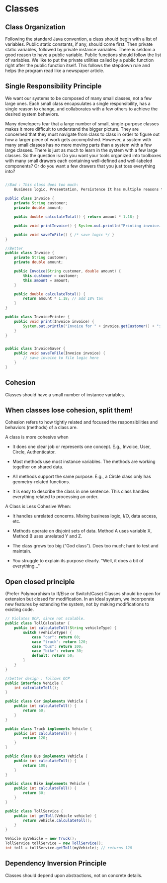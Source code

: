 # Classes

## Class Organization

Following the standard Java convention, a class should begin with a list of variables. Public
static constants, if any, should come first. Then private static variables, followed by private
instance variables. There is seldom a good reason to have a public variable.
	Public functions should follow the list of variables. We like to put the private utilities
called by a public function right after the public function itself. This follows the stepdown
rule and helps the program read like a newspaper article.

## Single Responsibility Principle

We want our systems to be composed of many small classes, not a few large ones. Each small class encapsulates a single responsibility,
has a single reason to change, and collaborates with a few others to achieve the desired system behaviors.

Many developers fear that a large number of small, single-purpose
classes makes it more difficult to understand the bigger picture. They are concerned that
they must navigate from class to class in order to figure out how a larger piece of work gets
accomplished.
	However, a system with many small classes has no more moving parts than a system
with a few large classes. There is just as much to learn in the system with a few large
classes. 
	So the question is: Do you want your tools organized into toolboxes with many
small drawers each containing well-defined and well-labeled components? Or do you want
a few drawers that you just toss everything into?

```java

//Bad : This class does too much:
	Business logic, Presentation, Persistence It has multiple reasons to change.
	
public class Invoice {
    private String customer;
    private double amount;

    public double calculateTotal() { return amount * 1.18; }

    public void printInvoice() { System.out.println("Printing invoice..."); }

    public void saveToFile() { /* save logic */ }
}

//Better
public class Invoice {
    private String customer;
    private double amount;

    public Invoice(String customer, double amount) {
        this.customer = customer;
        this.amount = amount;
    }

    public double calculateTotal() {
        return amount * 1.18; // add 18% tax
    }
}

public class InvoicePrinter {
    public void print(Invoice invoice) {
        System.out.println("Invoice for " + invoice.getCustomer() + ": ₹" + invoice.calculateTotal());
    }
}


public class InvoiceSaver {
    public void saveToFile(Invoice invoice) {
        // save invoice to file logic here
    }
}

```

## Cohesion

Classes should have a small number of instance variables. 

## When classes lose cohesion, split them!

Cohesion refers to how tightly related and focused the responsibilities and behaviors (methods) of a class are.

A class is more cohesive when

- It does one clear job or represents one concept.
E.g., Invoice, User, Circle, Authenticator.

- Most methods use most instance variables.
The methods are working together on shared data.

- All methods support the same purpose.
E.g., a Circle class only has geometry-related functions.

- It is easy to describe the class in one sentence.
This class handles everything related to processing an order.

A Class is Less Cohesive When:
- It handles unrelated concerns.
Mixing business logic, I/O, data access, etc.

- Methods operate on disjoint sets of data.
Method A uses variable X, Method B uses unrelated Y and Z.

- The class grows too big (“God class”).
Does too much; hard to test and maintain.

- You struggle to explain its purpose clearly.
"Well, it does a bit of everything..."

## Open closed principle

(Prefer Polymorphism to If/Else or Switch/Case)
Classes should be open for extension but closed for modification.
In an ideal system, we incorporate new features by extending the system, not by making modifications to existing code.

```java
// Violates OCP, since not scalable.
public class TollCalculator {
    public int calculateToll(String vehicleType) {
        switch (vehicleType) {
            case "car": return 60;
            case "truck": return 120;
            case "bus": return 100;
            case "bike": return 30;
            default: return 50;
        }
    }
}

//better design : follows OCP
public interface Vehicle {
    int calculateToll();
}

public class Car implements Vehicle {
    public int calculateToll() {
        return 60;
    }
}

public class Truck implements Vehicle {
    public int calculateToll() {
        return 120;
    }
}

public class Bus implements Vehicle {
    public int calculateToll() {
        return 100;
    }
}

public class Bike implements Vehicle {
    public int calculateToll() {
        return 30;
    }
}

public class TollService {
    public int getToll(Vehicle vehicle) {
        return vehicle.calculateToll();
    }
}

Vehicle myVehicle = new Truck();
TollService tollService = new TollService();
int toll = tollService.getToll(myVehicle); // returns 120

```

## Dependency Inversion Principle

Classes should depend upon abstractions, not on concrete details.